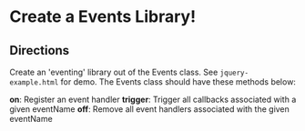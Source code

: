 # Create a Events Library!

## Directions

Create an 'eventing' library out of the Events class. See `jquery-example.html` for demo. The Events class should have these methods below:

**on**: Register an event handler
**trigger**: Trigger all callbacks associated with a given eventName
**off**: Remove all event handlers associated with the given eventName
